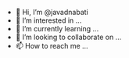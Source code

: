 - 👋 Hi, I’m @javadnabati
- 👀 I’m interested in ...
- 🌱 I’m currently learning ...
- 💞️ I’m looking to collaborate on ...
- 📫 How to reach me ...

<!---
javadnabati/javadnabati is a ✨ special ✨ repository because its `README.md` (this file) appears on your GitHub profile.
You can click the Preview link to take a look at your changes.
--->
